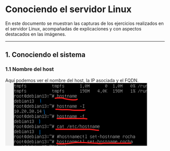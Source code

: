 # Conociendo el servidor Linux

En este documento se muestran las capturas de los ejercicios realizados en el servidor Linux, acompañadas de explicaciones y con aspectos destacados en las imágenes.

---

## 1. Conociendo el sistema

### 1.1 Nombre del host
Aquí podemos ver el nombre del host, la IP asociada y el FQDN.
![hostname](img/hostname.png)

